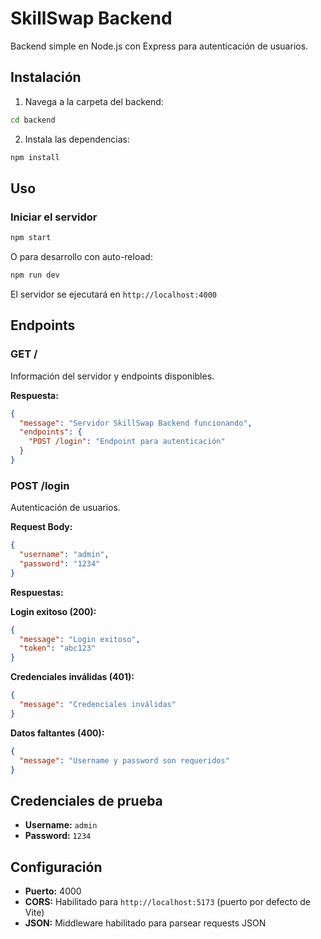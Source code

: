 # SkillSwap Backend

Backend simple en Node.js con Express para autenticación de usuarios.

## Instalación

1. Navega a la carpeta del backend:
```bash
cd backend
```

2. Instala las dependencias:
```bash
npm install
```

## Uso

### Iniciar el servidor

```bash
npm start
```

O para desarrollo con auto-reload:
```bash
npm run dev
```

El servidor se ejecutará en `http://localhost:4000`

## Endpoints

### GET /
Información del servidor y endpoints disponibles.

**Respuesta:**
```json
{
  "message": "Servidor SkillSwap Backend funcionando",
  "endpoints": {
    "POST /login": "Endpoint para autenticación"
  }
}
```

### POST /login
Autenticación de usuarios.

**Request Body:**
```json
{
  "username": "admin",
  "password": "1234"
}
```

**Respuestas:**

**Login exitoso (200):**
```json
{
  "message": "Login exitoso",
  "token": "abc123"
}
```

**Credenciales inválidas (401):**
```json
{
  "message": "Credenciales inválidas"
}
```

**Datos faltantes (400):**
```json
{
  "message": "Username y password son requeridos"
}
```

## Credenciales de prueba

- **Username:** `admin`
- **Password:** `1234`

## Configuración

- **Puerto:** 4000
- **CORS:** Habilitado para `http://localhost:5173` (puerto por defecto de Vite)
- **JSON:** Middleware habilitado para parsear requests JSON
